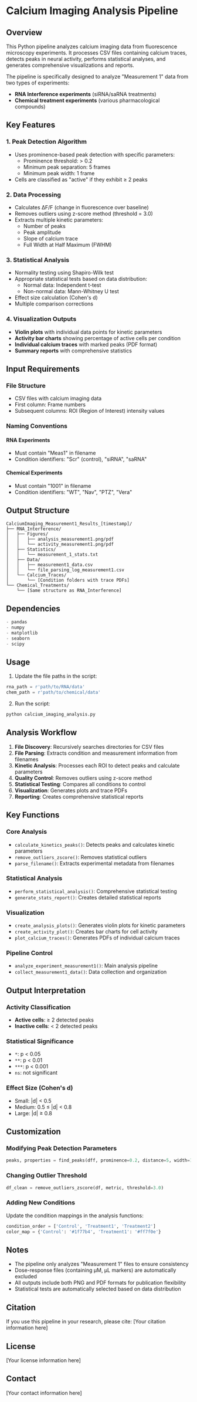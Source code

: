 # Calcium Imaging Analysis Pipeline

## Overview

This Python pipeline analyzes calcium imaging data from fluorescence microscopy experiments. It processes CSV files containing calcium traces, detects peaks in neural activity, performs statistical analyses, and generates comprehensive visualizations and reports.

The pipeline is specifically designed to analyze "Measurement 1" data from two types of experiments:
- **RNA Interference experiments** (siRNA/saRNA treatments)
- **Chemical treatment experiments** (various pharmacological compounds)

## Key Features

### 1. Peak Detection Algorithm
- Uses prominence-based peak detection with specific parameters:
  - Prominence threshold: > 0.2
  - Minimum peak separation: 5 frames
  - Minimum peak width: 1 frame
- Cells are classified as "active" if they exhibit ≥ 2 peaks

### 2. Data Processing
- Calculates ΔF/F (change in fluorescence over baseline)
- Removes outliers using z-score method (threshold = 3.0)
- Extracts multiple kinetic parameters:
  - Number of peaks
  - Peak amplitude
  - Slope of calcium trace
  - Full Width at Half Maximum (FWHM)

### 3. Statistical Analysis
- Normality testing using Shapiro-Wilk test
- Appropriate statistical tests based on data distribution:
  - Normal data: Independent t-test
  - Non-normal data: Mann-Whitney U test
- Effect size calculation (Cohen's d)
- Multiple comparison corrections

### 4. Visualization Outputs
- **Violin plots** with individual data points for kinetic parameters
- **Activity bar charts** showing percentage of active cells per condition
- **Individual calcium traces** with marked peaks (PDF format)
- **Summary reports** with comprehensive statistics

## Input Requirements

### File Structure
- CSV files with calcium imaging data
- First column: Frame numbers
- Subsequent columns: ROI (Region of Interest) intensity values

### Naming Conventions
#### RNA Experiments
- Must contain "Meas1" in filename
- Condition identifiers: "Scr" (control), "siRNA", "saRNA"

#### Chemical Experiments
- Must contain "1001" in filename
- Condition identifiers: "WT", "Nav", "PTZ", "Vera"

## Output Structure

```
CalciumImaging_Measurement1_Results_[timestamp]/
├── RNA_Interference/
│   ├── Figures/
│   │   ├── analysis_measurement1.png/pdf
│   │   └── activity_measurement1.png/pdf
│   ├── Statistics/
│   │   └── measurement_1_stats.txt
│   ├── Data/
│   │   ├── measurement1_data.csv
│   │   └── file_parsing_log_measurement1.csv
│   └── Calcium_Traces/
│       └── [Condition folders with trace PDFs]
└── Chemical_Treatments/
    └── [Same structure as RNA_Interference]
```

## Dependencies

```python
- pandas
- numpy
- matplotlib
- seaborn
- scipy
```

## Usage

1. Update the file paths in the script:
```python
rna_path = r'path/to/RNA/data'
chem_path = r'path/to/chemical/data'
```

2. Run the script:
```python
python calcium_imaging_analysis.py
```

## Analysis Workflow

1. **File Discovery**: Recursively searches directories for CSV files
2. **File Parsing**: Extracts condition and measurement information from filenames
3. **Kinetic Analysis**: Processes each ROI to detect peaks and calculate parameters
4. **Quality Control**: Removes outliers using z-score method
5. **Statistical Testing**: Compares all conditions to control
6. **Visualization**: Generates plots and trace PDFs
7. **Reporting**: Creates comprehensive statistical reports

## Key Functions

### Core Analysis
- `calculate_kinetics_peaks()`: Detects peaks and calculates kinetic parameters
- `remove_outliers_zscore()`: Removes statistical outliers
- `parse_filename()`: Extracts experimental metadata from filenames

### Statistical Analysis
- `perform_statistical_analysis()`: Comprehensive statistical testing
- `generate_stats_report()`: Creates detailed statistical reports

### Visualization
- `create_analysis_plots()`: Generates violin plots for kinetic parameters
- `create_activity_plot()`: Creates bar charts for cell activity
- `plot_calcium_traces()`: Generates PDFs of individual calcium traces

### Pipeline Control
- `analyze_experiment_measurement1()`: Main analysis pipeline
- `collect_measurement1_data()`: Data collection and organization

## Output Interpretation

### Activity Classification
- **Active cells**: ≥ 2 detected peaks
- **Inactive cells**: < 2 detected peaks

### Statistical Significance
- `*`: p < 0.05
- `**`: p < 0.01
- `***`: p < 0.001
- `ns`: not significant

### Effect Size (Cohen's d)
- Small: |d| < 0.5
- Medium: 0.5 ≤ |d| < 0.8
- Large: |d| ≥ 0.8

## Customization

### Modifying Peak Detection Parameters
```python
peaks, properties = find_peaks(dff, prominence=0.2, distance=5, width=1)
```

### Changing Outlier Threshold
```python
df_clean = remove_outliers_zscore(df, metric, threshold=3.0)
```

### Adding New Conditions
Update the condition mappings in the analysis functions:
```python
condition_order = ['Control', 'Treatment1', 'Treatment2']
color_map = {'Control': '#1f77b4', 'Treatment1': '#ff7f0e'}
```

## Notes

- The pipeline only analyzes "Measurement 1" files to ensure consistency
- Dose-response files (containing µM, µL markers) are automatically excluded
- All outputs include both PNG and PDF formats for publication flexibility
- Statistical tests are automatically selected based on data distribution

## Citation

If you use this pipeline in your research, please cite:
[Your citation information here]

## License

[Your license information here]

## Contact

[Your contact information here]
